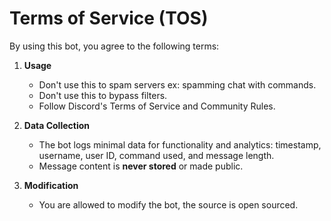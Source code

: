 # Terms of Service (TOS)

By using this bot, you agree to the following terms:

1. **Usage**  
    - Don't use this to spam servers ex: spamming chat with commands.
    - Don't use this to bypass filters.
     - Follow Discord's Terms of Service and Community Rules.

2. **Data Collection**  
     - The bot logs minimal data for functionality and analytics: timestamp, username, user ID, command used, and message length.  
      - Message content is **never stored** or made public.

3. **Modification**    
     - You are allowed to modify the bot, the source is open sourced.



